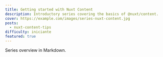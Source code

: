 ```yaml
---
title: Getting started with Nuxt Content
description: Introductory series covering the basics of @nuxt/content.
cover: https://example.com/images/series-nuxt-content.jpg
posts:
  - nuxt-content-tips
difficulty: iniciante
featured: true
---
```


Series overview in Markdown.
